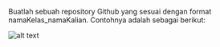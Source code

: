 Buatlah sebuah repository Github yang sesuai dengan  format namaKelas_namaKalian. Contohnya adalah sebagai berikut:

![alt text](https://github.com/abdansyakur14002/DE_Abdan-Syakur/blob/main/03.Version%20Control%20System/screenshot/WhatsApp%20Image%202024-02-25%20at%2022.17.39_ff8c9d83.jpg?raw=true)